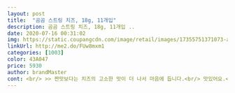 ```yaml
---
layout: post 
title:  "곰곰 스트링 치즈, 18g, 11개입" 
description: 곰곰 스트링 치즈, 18g, 11개입 ..
date: 2020-07-16 00:31:02 
img: https://static.coupangcdn.com/image/retail/images/17355751371073-a8f1a3c2-b384-4986-9eef-a6f0d38f9f44.jpg 
linkUrl: http://me2.do/FUw8mxm1 
categories: [1003] 
color: 43A047 
price: 5930 
author: brandMaster 
cont: <br/> >> 짠맛보다는 치즈의 고소한 맛이 더 나서 마음에 듭니다.<br/> 맛있어요.<br/><br/>>> 치즈 결대로 쉽게 찢어지는 것은 물론, 기본적인 스트링 치즈 형태입니다.<br/><br/>>> 치즈 맛이 강한 경우에는 음식에 넣었을 때 치즈 맛만 나는 경우가 있잖아요? 그럴 일이 없네요.<br/><br/><br/> - 1봉지에 11개입이라 유통기한 쫓기지 않고 먹을 수 있다는 점이 좋습니다.<br/><br/><br/> - gomgom 피자 치즈를 스틱으로 만들면 딱 이 느낌일 듯합니다.<br/> 맛이 동일하네요.<br/><br/><br/> - 냉장 보관이라 치즈가 딱딱하지 않고 적당히 말캉합니다.<br/><br/><br/> - 시중에 판매되는 스트링 치즈와 모양새, 크기는 같습니다.<br/><br/><br/> - 싸구려 치즈 맛은 아닙니다.<br/> 타 브랜드 치즈는 저렴한 가짜 치즈 맛이 나서 버린 경험이 있거든요.<br/><br/><br/> - 요리에 넣으면 다른 재료의 맛에 어우러지는 듯하면서 살짝 묻힙니다.<br/><br/><br/> - 유통기한이 넉넉한 제품이 신선하게 도착했습니다.<br/><br/><br/> - 인위적으로 입힌 향 ( 훈제 등 )이 나지 않아서 좋더군요.<br/><br/><br/> - 치즈 하면 떠오르는 예쁜 아이보리 빛입니다.<br/><br/><br/> - 패키지는 타 브랜드 스트링치즈와 큰 차이 없습니다.<br/><br/>1) 전자레인지 30s 돌려먹기<br/>1) 패키지<br/> 
---
```

 